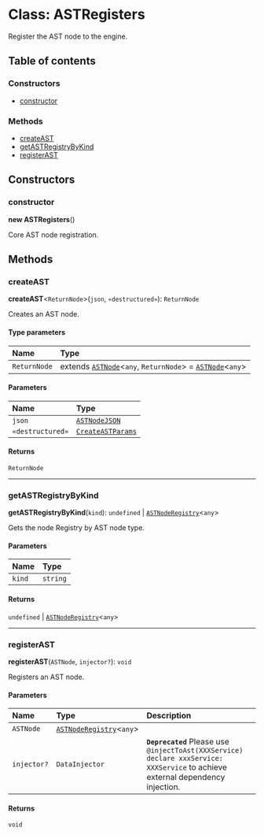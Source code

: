 # Class: ASTRegisters

Register the AST node to the engine.

## Table of contents

### Constructors

* [constructor](/auto-docs/free-layout-editor/classes/ASTRegisters.md#constructor)

### Methods

* [createAST](/auto-docs/free-layout-editor/classes/ASTRegisters.md#createast)
* [getASTRegistryByKind](/auto-docs/free-layout-editor/classes/ASTRegisters.md#getastregistrybykind)
* [registerAST](/auto-docs/free-layout-editor/classes/ASTRegisters.md#registerast)

## Constructors

### constructor

**new ASTRegisters**()

Core AST node registration.

## Methods

### createAST

**createAST**<`ReturnNode`>(`json`, `«destructured»`): `ReturnNode`

Creates an AST node.

#### Type parameters

| Name | Type |
| :------ | :------ |
| `ReturnNode` | extends [`ASTNode`](/auto-docs/free-layout-editor/classes/ASTNode.md)<`any`, `ReturnNode`> = [`ASTNode`](/auto-docs/free-layout-editor/classes/ASTNode.md)<`any`> |

#### Parameters

| Name | Type |
| :------ | :------ |
| `json` | [`ASTNodeJSON`](/auto-docs/free-layout-editor/interfaces/ASTNodeJSON.md) |
| `«destructured»` | [`CreateASTParams`](/auto-docs/free-layout-editor/interfaces/CreateASTParams.md) |

#### Returns

`ReturnNode`

***

### getASTRegistryByKind

**getASTRegistryByKind**(`kind`): `undefined` | [`ASTNodeRegistry`](/auto-docs/free-layout-editor/interfaces/ASTNodeRegistry.md)<`any`>

Gets the node Registry by AST node type.

#### Parameters

| Name | Type |
| :------ | :------ |
| `kind` | `string` |

#### Returns

`undefined` | [`ASTNodeRegistry`](/auto-docs/free-layout-editor/interfaces/ASTNodeRegistry.md)<`any`>

***

### registerAST

**registerAST**(`ASTNode`, `injector?`): `void`

Registers an AST node.

#### Parameters

| Name | Type | Description |
| :------ | :------ | :------ |
| `ASTNode` | [`ASTNodeRegistry`](/auto-docs/free-layout-editor/interfaces/ASTNodeRegistry.md)<`any`> |  |
| `injector?` | `DataInjector` | **`Deprecated`** Please use `@injectToAst(XXXService) declare xxxService: XXXService` to achieve external dependency injection. |

#### Returns

`void`
